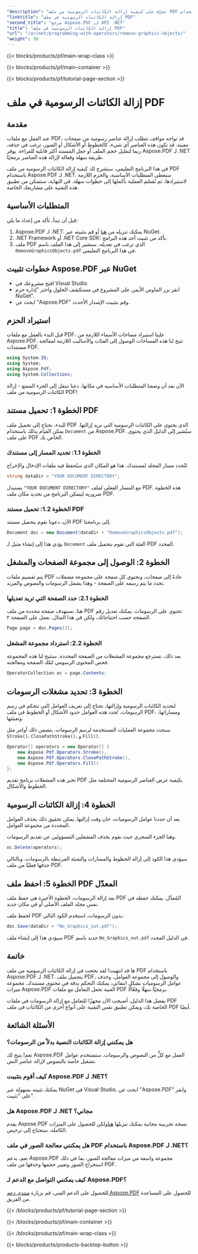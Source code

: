 ```yaml
---
"description": "تعرّف على كيفية إزالة الكائنات الرسومية من ملف PDF باستخدام Aspose.PDF لـ .NET في هذا الدليل التفصيلي. بسّط مهام معالجة ملفات PDF."
"linktitle": "إزالة الكائنات الرسومية في ملف PDF"
"second_title": "مرجع Aspose.PDF لـ API .NET"
"title": "إزالة الكائنات الرسومية في ملف PDF"
"url": "/ar/net/programming-with-operators/remove-graphics-objects/"
"weight": 30
---
```


{{< blocks/products/pf/main-wrap-class >}}

{{< blocks/products/pf/main-container >}}

{{< blocks/products/pf/tutorial-page-section >}}

# إزالة الكائنات الرسومية في ملف PDF

## مقدمة

عند العمل مع ملفات PDF، قد تواجه مواقف تتطلب إزالة عناصر رسومية من صفحات معينة. قد تكون هذه العناصر أي شيء، كالخطوط أو الأشكال أو الصور، ترغب في حذفه، ربما لتقليل حجم الملف أو جعل المستند أكثر قابلية للقراءة. يوفر Aspose.PDF لـ .NET طريقة سهلة وفعالة لإزالة هذه العناصر برمجيًا.

في هذا البرنامج التعليمي، سنشرح لك كيفية إزالة الكائنات الرسومية من ملف PDF باستخدام Aspose.PDF لـ .NET. سنغطي المتطلبات الأساسية، والحزم اللازمة لاستيرادها، ثم نُقسّم العملية بأكملها إلى خطوات سهلة. في النهاية، ستتمكن من تطبيق هذه التقنية على مشاريعك الخاصة.

## المتطلبات الأساسية

قبل أن نبدأ، تأكد من إعداد ما يلي:

1. Aspose.PDF لـ .NET: يمكنك تنزيله من [هنا](https://releases.aspose.com/pdf/net/) أو قم بتثبيته عبر NuGet.
2. .NET Framework أو .NET Core SDK: تأكد من تثبيت أحد هذه البرامج.
3. ملف PDF الذي ترغب في تعديله. سنشير إلى هذا الملف باسم `RemoveGraphicsObjects.pdf` في هذا البرنامج التعليمي.

## خطوات تثبيت Aspose.PDF عبر NuGet

- افتح مشروعك في Visual Studio.
- انقر بزر الماوس الأيمن على المشروع في مستكشف الحلول واختر "إدارة حزم NuGet".
- ابحث عن "Aspose.PDF" وقم بتثبيت الإصدار الأحدث.
  
## استيراد الحزم

قبل البدء بالعمل مع ملفات PDF، علينا استيراد مساحات الأسماء اللازمة من Aspose.PDF. تتيح لنا هذه المساحات الوصول إلى الفئات والأساليب اللازمة لمعالجة مستندات PDF.

```csharp
using System.IO;
using System;
using Aspose.Pdf;
using System.Collections;
```

الآن بعد أن وضعنا المتطلبات الأساسية في مكانها، دعنا ننتقل إلى الجزء الممتع - إزالة الكائنات الرسومية من ملف PDF!

## الخطوة 1: تحميل مستند PDF

للبدء، نحتاج إلى تحميل ملف PDF الذي يحتوي على الكائنات الرسومية التي نريد إزالتها. يمكن القيام بذلك باستخدام `Document` من Aspose.PDF. ستُشير إلى الدليل الذي يحتوي على ملف PDF الخاص بك.

### الخطوة 1.1: تحديد المسار إلى مستندك

لنُحدد مسار المجلد لمستندك. هذا هو المكان الذي ستُحفظ فيه ملفات الإدخال والإخراج.

```csharp
string dataDir = "YOUR DOCUMENT DIRECTORY";
```

يستبدل `"YOUR DOCUMENT DIRECTORY"` مع المسار الفعلي لملف PDF. هذه الخطوة ضرورية ليتمكن البرنامج من تحديد مكان ملف PDF.

### الخطوة 1.2: تحميل مستند PDF

الآن، دعونا نقوم بتحميل مستند PDF إلى برنامجنا.

```csharp
Document doc = new Document(dataDir + "RemoveGraphicsObjects.pdf");
```

يؤدي هذا إلى إنشاء مثيل لـ `Document` الفئة التي تقوم بتحميل ملف PDF المحدد.

## الخطوة 2: الوصول إلى مجموعة الصفحات والمشغل

يتم تقسيم ملفات PDF عادةً إلى صفحات، وتحتوي كل صفحة على مجموعة مشغلات تحدد ما يتم رسمه على الصفحة - وهذا يشمل الرسومات والنصوص والمزيد.

### الخطوة 2.1: حدد الصفحة التي تريد تعديلها

هنا، نستهدف صفحة محددة من ملف PDF تحتوي على الرسومات. يمكنك تعديل رقم الصفحة حسب احتياجاتك، ولكن في هذا المثال، نعمل على الصفحة ٢.

```csharp
Page page = doc.Pages[2];
```

### الخطوة 2.2: استرداد مجموعة المشغل

بعد ذلك، نسترجع مجموعة المشغلات من الصفحة المحددة. ستتيح لنا هذه المجموعة فحص المحتوى الرسومي لتلك الصفحة ومعالجته.

```csharp
OperatorCollection oc = page.Contents;
```

## الخطوة 3: تحديد مشغلات الرسومات

لتحديد الكائنات الرسومية وإزالتها، نحتاج إلى تعريف العوامل التي تتحكم في رسم الرسومات. تُحدد هذه العوامل حدود الأشكال أو الخطوط في ملف PDF، ومساراتها، وتعبئتها.

سنحدد مجموعة العمليات المستخدمة لرسم الرسومات. يتضمن ذلك أوامر مثل `Stroke()`، `ClosePathStroke()`، و `Fill()`.

```csharp
Operator[] operators = new Operator[] {
    new Aspose.Pdf.Operators.Stroke(),
    new Aspose.Pdf.Operators.ClosePathStroke(),
    new Aspose.Pdf.Operators.Fill()
};
```

تخبر هذه المشغلات برنامج تقديم PDF بكيفية عرض العناصر الرسومية المختلفة مثل الخطوط والأشكال.

## الخطوة 4: إزالة الكائنات الرسومية

بعد أن حددنا عوامل الرسوميات، حان وقت إزالتها. يمكن تحقيق ذلك بحذف العوامل المحددة من مجموعة العوامل.

وهنا الجزء السحري حيث نقوم بحذف المشغلين المسؤولين عن تقديم الرسومات.

```csharp
oc.Delete(operators);
```

سيؤدي هذا الكود إلى إزالة الخطوط والمسارات والتعبئة المرتبطة بالرسومات، وبالتالي حذفها فعليًا من ملف PDF.

## الخطوة 5: احفظ ملف PDF المعدّل

بعد إزالة الرسومات، الخطوة الأخيرة هي حفظ ملف PDF المُعدَّل. يمكنك حفظه في نفس مجلد الملف الأصلي أو في مكان جديد.

لحفظ ملف PDF بدون الرسومات، استخدم الكود التالي:

```csharp
doc.Save(dataDir + "No_Graphics_out.pdf");
```

سيؤدي هذا إلى إنشاء ملف PDF جديد باسم `No_Graphics_out.pdf` في الدليل المحدد.

## خاتمة

ها قد انتهيت! لقد نجحت في إزالة الكائنات الرسومية من ملف PDF باستخدام Aspose.PDF لـ .NET. بتحميل ملف PDF، والوصول إلى مجموعة العوامل، وحذف عوامل الرسوميات بشكل انتقائي، يمكنك التحكم بدقة في محتوى مستندك. مجموعة ميزات Aspose.PDF الغنية تجعل التعامل مع ملفات PDF برمجيًا سهلًا وفعّالًا.

بفضل هذا الدليل، أصبحت الآن مجهزًا للتعامل مع إزالة الرسومات في ملفات PDF الخاصة بك، ويمكن تطبيق نفس التقنية على أنواع أخرى من الكائنات في ملف PDF أيضًا.

## الأسئلة الشائعة

### هل يمكنني إزالة الكائنات النصية بدلاً من الرسومات؟

نعم! يتيح لك Aspose.PDF العمل مع كلٍّ من النصوص والرسومات. ستستخدم عوامل تشغيل خاصة بالنصوص لإزالة عناصر النص.

### كيف أقوم بتثبيت Aspose.PDF لـ .NET؟

يمكنك تثبيته بسهولة عبر NuGet في Visual Studio. ابحث عن "Aspose.PDF" وانقر على "تثبيت".

### هل Aspose.PDF لـ .NET مجاني؟

يقدم Aspose.PDF نسخة تجريبية مجانية يمكنك تنزيلها [هنا](https://releases.aspose.com/)ولكن للحصول على الميزات الكاملة، ستحتاج إلى ترخيص.

### هل يمكنني معالجة الصور في ملف PDF باستخدام Aspose.PDF لـ .NET؟

نعم، يدعم Aspose.PDF مجموعة واسعة من ميزات معالجة الصور، بما في ذلك استخراج الصور وتغيير حجمها وحذفها من ملف PDF.

### كيف يمكنني التواصل مع الدعم لـ Aspose.PDF؟

للحصول على الدعم الفني، قم بزيارة [منتدى دعم Aspose.PDF](https://forum.aspose.com/c/pdf/10) للحصول على المساعدة من الفريق.

{{< /blocks/products/pf/tutorial-page-section >}}

{{< /blocks/products/pf/main-container >}}

{{< /blocks/products/pf/main-wrap-class >}}

{{< blocks/products/products-backtop-button >}}